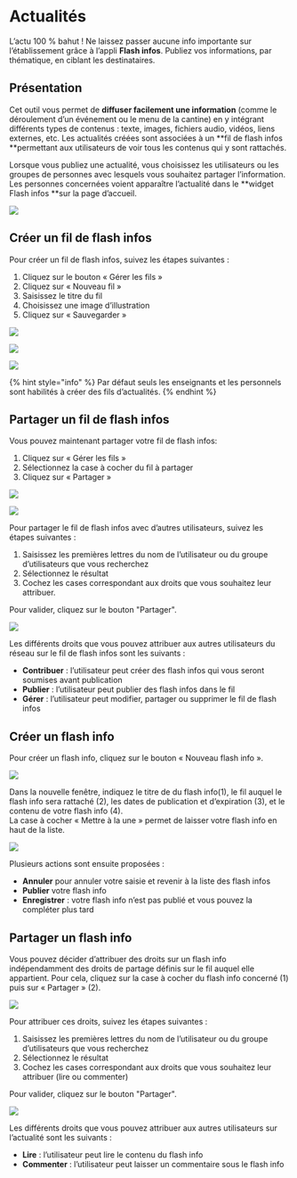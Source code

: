 # Actualités

L’actu 100 % bahut ! Ne laissez passer aucune info importante sur l’établissement grâce à l’appli **Flash infos**. Publiez vos informations, par thématique, en ciblant les destinataires.

## Présentation

Cet outil vous permet de **diffuser facilement une information** (comme le déroulement d’un événement ou le menu de la cantine) en y intégrant différents types de contenus : texte, images, fichiers audio, vidéos, liens externes, etc. Les actualités créées sont associées à un **fil de flash infos **permettant aux utilisateurs de voir tous les contenus qui y sont rattachés.

Lorsque vous publiez une actualité, vous choisissez les utilisateurs ou les groupes de personnes avec lesquels vous souhaitez partager l’information. Les personnes concernées voient apparaître l’actualité dans le **widget Flash infos **sur la page d’accueil.

![](<.gitbook/assets/actu\_11-1024x475-1-1 (1) (1).png>)

## Créer un fil de flash infos

Pour créer un fil de flash infos, suivez les étapes suivantes :

1. Cliquez sur le bouton « Gérer les fils »
2. Cliquez sur « Nouveau fil »
3. Saisissez le titre du fil
4. Choisissez une image d’illustration
5. Cliquez sur « Sauvegarder »

![](<.gitbook/assets/actu\_2\_1-1024x318-1-1 (1) (1).png>)

![](<.gitbook/assets/a28-2-1 (1) (1).png>)

![](<.gitbook/assets/a37-1-1 (2).png>)

{% hint style="info" %}
Par défaut seuls les enseignants et les personnels sont habilités à créer des fils d’actualités.
{% endhint %}

## Partager un fil de flash infos

Vous pouvez maintenant partager votre fil de flash infos:

1. Cliquez sur « Gérer les fils »
2. Sélectionnez la case à cocher du fil à partager
3. Cliquez sur « Partager »

![](<.gitbook/assets/actu\_2\_1-1024x318-1-3 (1) (1).png>)

![](<.gitbook/assets/actu\_3\_1-1024x633-4 (1) (1).png>)

Pour partager le fil de flash infos avec d’autres utilisateurs, suivez les étapes suivantes :

1. Saisissez les premières lettres du nom de l’utilisateur ou du groupe d’utilisateurs que vous recherchez
2. Sélectionnez le résultat
3. Cochez les cases correspondant aux droits que vous souhaitez leur attribuer.

Pour valider, cliquez sur le bouton "Partager".

![](<.gitbook/assets/fil-actu-2-1-1 (1) (1).png>)

Les différents droits que vous pouvez attribuer aux autres utilisateurs du réseau sur le fil de flash infos sont les suivants :

* **Contribuer** : l’utilisateur peut créer des flash infos qui vous seront soumises avant publication
* **Publier** : l’utilisateur peut publier des flash infos dans le fil
* **Gérer** : l’utilisateur peut modifier, partager ou supprimer le fil de flash infos

## Créer un flash info

Pour créer un flash info, cliquez sur le bouton « Nouveau flash info ».

![](<.gitbook/assets/capture-1-1-1 (2).png>)

Dans la nouvelle fenêtre, indiquez le titre de du flash info(1), le fil auquel le flash info sera rattaché (2), les dates de publication et d’expiration (3), et le contenu de votre flash info (4).\
La case à cocher « Mettre à la une » permet de laisser votre flash info en haut de la liste.

![](<.gitbook/assets/actu-2-1024x524-4 (2).png>)

Plusieurs actions sont ensuite proposées :

* **Annuler** pour annuler votre saisie et revenir à la liste des flash infos
* **Publier** votre flash info
* **Enregistrer** : votre flash info n’est pas publié et vous pouvez la compléter plus tard

## Partager un flash info

Vous pouvez décider d’attribuer des droits sur un flash info indépendamment des droits de partage définis sur le fil auquel elle appartient. Pour cela, cliquez sur la case à cocher du flash info concerné (1) puis sur « Partager » (2).

![](<.gitbook/assets/actu\_4-1-1024x626-1-1 (2).png>)

Pour attribuer ces droits, suivez les étapes suivantes :

1. Saisissez les premières lettres du nom de l’utilisateur ou du groupe d’utilisateurs que vous recherchez
2. Sélectionnez le résultat
3. Cochez les cases correspondant aux droits que vous souhaitez leur attribuer (lire ou commenter)

Pour valider, cliquez sur le bouton "Partager".

![](<.gitbook/assets/actus-1-1 (1) (1).png>)

Les différents droits que vous pouvez attribuer aux autres utilisateurs sur l’actualité sont les suivants :

* **Lire** : l’utilisateur peut lire le contenu du flash info
* **Commenter** : l’utilisateur peut laisser un commentaire sous le flash info

